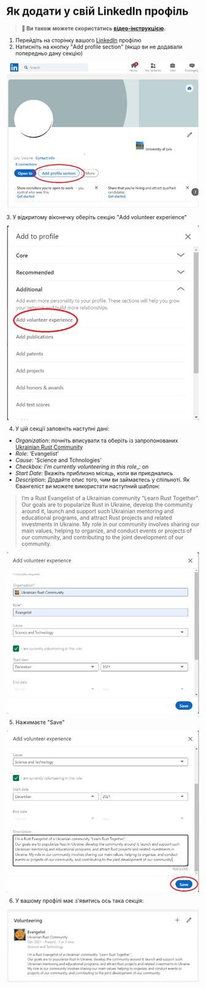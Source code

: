 # Як додати у свій LinkedIn профіль

>**:movie_camera:	Ви також можете скористатись [відео-інструкцією](https://youtu.be/RemRRDrBuGQ).**
1. Перейдіть на сторінку вашого [LinkedIn](https://www.linkedin.com/) профілю
2. Натисніть на кнопку "Add profile section"  (якщо ви не додавали попередньо дану секцію)
<p align="center">
 <img src="/asset/img/instructions_linkedin_organization/1_add_button.png"  width="500" align="center" />
 </p>
3. У відкритому віконечку оберіть секцію "Add volunteer experience"
<p align="center">
 <img src="/asset/img/instructions_linkedin_organization/2_add_volunteer.png"  width="500" align="center" />
 </p>
 
4. У цій секції заповніть наступні дані:
- _Organization_: почніть вписувати та оберіть із запропонованих [Ukrainian Rust Community](https://www.linkedin.com/company/ukrainian-rust-community/?viewAsMember=true)
- _Role_: 'Evangelist'
- _Cause_: 'Science and Tchnologies'
- _Checkbox: I'm currently volunteering in this role__: on
- _Start Date_: Вкажіть приблизно місяць, коли ви приєднались
- _Description_: Додайте опис того, чим ви займаєтесь у спільноті. Як Євангеліст ви можете використати наступний шаблон:
>I’m a Rust Evangelist of a Ukrainian community "Learn Rust Together".
Our goals are to popularize Rust in Ukraine, develop the community around it, launch and support such Ukrainian mentoring and educational programs, and attract Rust projects and related investments in Ukraine. My role in our community involves sharing our main values, helping to organize, and conduct events or projects of our community, and contributing to the joint development of our community.

 <p align="center">
 <img src="/asset/img/instructions_linkedin_organization/3_fill_1.png"  width="500" align="center" />
 </p>
 
 5. Нажимаєте "Save"
 
  <p align="center">
 <img src="/asset/img/instructions_linkedin_organization/3_fill_2.png"  width="500" align="center" />
 </p>
 
 6. У вашому профілі має з'явитись ось така секція:
 
  <p align="center">
 <img src="/asset/img/instructions_linkedin_organization/4_result.png"  width="500" align="center" />
 </p>
